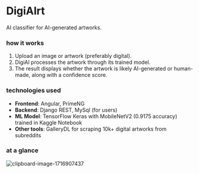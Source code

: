 # DigiAIrt
AI classifier for AI-generated artworks.

### how it works
1. Upload an image or artwork (preferably digital).
2. DigiAI processes the artwork through its trained model.
3. The result displays whether the artwork is likely AI-generated or human-made, along with a confidence score.

### technologies used
- **Frontend**: Angular, PrimeNG
- **Backend**: Django REST, MySql (for users)
- **ML Model**:  TensorFlow Keras with MobileNetV2 (0.9175 accuracy) trained in Kaggle Notebook
- **Other tools**: GalleryDL for scraping 10k+ digital artworks from subreddits

### at a glance
![clipboard-image-1716907437](https://github.com/user-attachments/assets/add25baf-2230-489c-8c7d-361199737fad)
